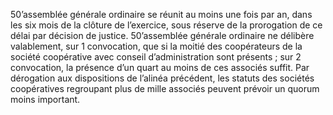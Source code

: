 50’assemblée générale ordinaire se réunit au moins une fois par an, dans les six mois de la clôture de l’exercice, sous réserve de la prorogation de ce délai par décision de justice.
50’assemblée générale ordinaire ne délibère valablement, sur 1 convocation, que si la moitié des coopérateurs de la société coopérative avec conseil d’administration sont présents ; sur 2 convocation, la présence d’un quart au moins de ces associés suffit.
Par dérogation aux dispositions de l’alinéa précédent, les statuts des sociétés coopératives regroupant plus de mille associés peuvent prévoir un quorum moins important.